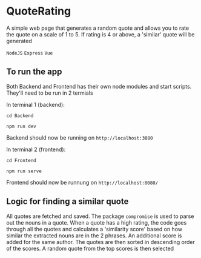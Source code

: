 # QuoteRating
A simple web page that generates a random quote and allows you to rate the quote on a scale of 1 to 5. If rating is 4 or above,  a 'similar' quote will be generated

`NodeJS` `Express` `Vue`

## To run the app
Both Backend and Frontend has their own node modules and start scripts. They'll need to be run in 2 termials

In terminal 1 (backend):

```cd Backend```

```npm run dev```

Backend should now be running on `http://localhost:3080`

In terminal 2 (frontend):

```cd Frontend```

```npm run serve```

Frontend should now be runnung on `http://localhost:8080/`


## Logic for finding a similar quote
All quotes are fetched and saved. The package `compromise` is used to parse out the nouns in a quote. When a quote has a high rating, the code goes through all the quotes and calculates a 'similarity score' based on how similar the extracted nouns are in the 2 phrases. An additional score is added for the same author. The quotes are then sorted in descending order of the scores. A random quote from the top scores is then selected
